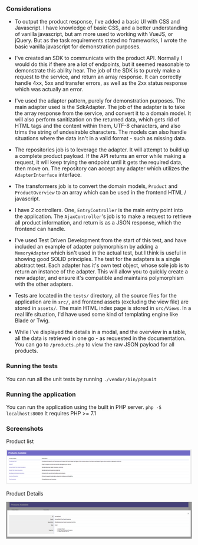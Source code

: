 ### Considerations

 - To output the product response, I've added a basic UI with CSS and Javascript. I have knowledge of basic CSS, and a better understanding
 of vanilla javascript, but am more used to working with VueJS, or jQuery. But as the task requirements stated no frameworks, I wrote the
 basic vanilla javascript for demonstration purposes.
 
 - I've created an SDK to communicate with the product API. Normally I would do this if there are a lot of endpoints, but it seemed
 reasonable to demonstrate this ability hear. The job of the SDK is to purely make a request to the service, and return an array response.
 It can correctly handle 4xx, 5xx and transfer errors, as well as the 2xx status response which was actually an error.
 
 - I've used the adapter pattern, purely for demonstration purposes. The main adapter used is the SdkAdapter. The job of the adapter
 is to take the array response from the service, and convert it to a domain model. It will also perform sanitization on the returned
 data, which gets rid of HTML tags and the content within them, UTF-8 characters, and also trims the string of undesirable characters.
 The models can also handle situations where the data isn't in a valid format - such as missing data.
 
 - The repositories job is to leverage the adapter. It will attempt to build up a complete product payload. If the API returns an error
 while making a request, it will keep trying the endpoint until it gets the required data, then move on. The repository can accept
 any adapter which utilizes the `AdapterInterface` interface.
 
 - The transformers job is to convert the domain models, `Product` and `ProductOverview` to an array which can be used in the frontend HTML / javascript.
 
 - I have 2 controllers. One, `EntryController` is the main entry point into the application. The `AjaxController`'s job is to make a request
 to retrieve all product information, and return is as a JSON response, which the frontend can handle.
 
 - I've used Test Driven Development from the start of this test, and have included an example of adapter polymorphism by adding a `MemoryAdapter`
 which isn't used in the actual test, but I think is useful in showing good SOLID principles.
The test for the adapters is a single abstract test. Each adapter has it's own test object, whose sole job is to return an instance of the adapter.
This will allow you to quickly create a new adapter, and ensure it's compatible and maintains polymorphism with the other adapters.

- Tests are located in the `tests/` directory, all the source files for the application are in `src/`, and frontend assets (excluding the view file)
are stored in `assets/`. The main HTML index page is stored in `src/Views`. In a real life situation, I'd have used some kind of templating engine like Blade or Twig.

- While I've displayed the details in a modal, and the overview in a table, all the data is retrieved in one go - as requested in the documentation. You can go to `/products.php` to view the raw JSON payload for all products.

### Running the tests

You can run all the unit tests by running `./vendor/bin/phpunit`

### Running the application

You can run the application using the built in PHP server. `php -S localhost:8000`
It requires PHP >= 7.1


### Screenshots

Product list

<img src="https://github.com/philcross/itccompliance/blob/master/assets/screenshot1.png">

Product Details

<img src="https://github.com/philcross/itccompliance/blob/master/assets/screenshot2.png">
